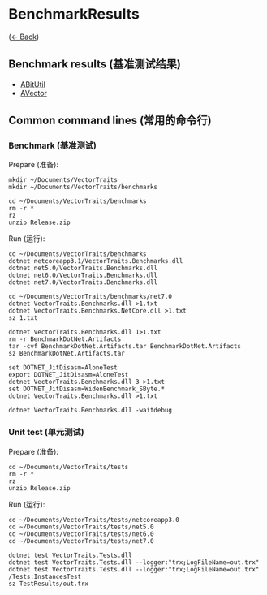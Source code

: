 # BenchmarkResults
([← Back](../../README.md))

## Benchmark results (基准测试结果)

- [ABitUtil](ABitUtil/README.md)
- [AVector](AVector/README.md)

## Common command lines (常用的命令行)

### Benchmark (基准测试)

Prepare (准备):
```
mkdir ~/Documents/VectorTraits
mkdir ~/Documents/VectorTraits/benchmarks

cd ~/Documents/VectorTraits/benchmarks
rm -r *
rz
unzip Release.zip

```

Run (运行):
```
cd ~/Documents/VectorTraits/benchmarks
dotnet netcoreapp3.1/VectorTraits.Benchmarks.dll
dotnet net5.0/VectorTraits.Benchmarks.dll
dotnet net6.0/VectorTraits.Benchmarks.dll
dotnet net7.0/VectorTraits.Benchmarks.dll

cd ~/Documents/VectorTraits/benchmarks/net7.0
dotnet VectorTraits.Benchmarks.dll >1.txt
dotnet VectorTraits.Benchmarks.NetCore.dll >1.txt
sz 1.txt

dotnet VectorTraits.Benchmarks.dll 1>1.txt
rm -r BenchmarkDotNet.Artifacts
tar -cvf BenchmarkDotNet.Artifacts.tar BenchmarkDotNet.Artifacts
sz BenchmarkDotNet.Artifacts.tar

set DOTNET_JitDisasm=AloneTest
export DOTNET_JitDisasm=AloneTest
dotnet VectorTraits.Benchmarks.dll 3 >1.txt
set DOTNET_JitDisasm=WidenBenchmark_SByte.*
dotnet VectorTraits.Benchmarks.dll >1.txt

dotnet VectorTraits.Benchmarks.dll -waitdebug
```


### Unit test (单元测试)

Prepare (准备):
```
cd ~/Documents/VectorTraits/tests
rm -r *
rz
unzip Release.zip

```

Run (运行):
```
cd ~/Documents/VectorTraits/tests/netcoreapp3.0
cd ~/Documents/VectorTraits/tests/net5.0
cd ~/Documents/VectorTraits/tests/net6.0
cd ~/Documents/VectorTraits/tests/net7.0

dotnet test VectorTraits.Tests.dll
dotnet test VectorTraits.Tests.dll --logger:"trx;LogFileName=out.trx"
dotnet test VectorTraits.Tests.dll --logger:"trx;LogFileName=out.trx" /Tests:InstancesTest
sz TestResults/out.trx
```
